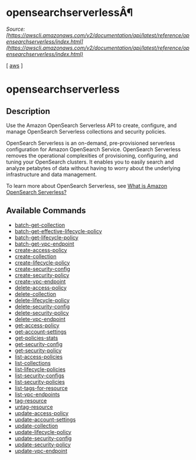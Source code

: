 # opensearchserverlessÂ¶

*Source: [https://awscli.amazonaws.com/v2/documentation/api/latest/reference/opensearchserverless/index.html](https://awscli.amazonaws.com/v2/documentation/api/latest/reference/opensearchserverless/index.html)*

[ [aws](https://awscli.amazonaws.com/v2/documentation/api/latest/reference/index.html#cli-aws) ]

# opensearchserverless

## Description

Use the Amazon OpenSearch Serverless API to create, configure, and manage OpenSearch Serverless collections and security policies.

OpenSearch Serverless is an on-demand, pre-provisioned serverless configuration for Amazon OpenSearch Service. OpenSearch Serverless removes the operational complexities of provisioning, configuring, and tuning your OpenSearch clusters. It enables you to easily search and analyze petabytes of data without having to worry about the underlying infrastructure and data management.

To learn more about OpenSearch Serverless, see [What is Amazon OpenSearch Serverless?](https://docs.aws.amazon.com/opensearch-service/latest/developerguide/serverless-overview.html)

## Available Commands

- [batch-get-collection](https://awscli.amazonaws.com/v2/documentation/api/latest/reference/opensearchserverless/batch-get-collection.html)
- [batch-get-effective-lifecycle-policy](https://awscli.amazonaws.com/v2/documentation/api/latest/reference/opensearchserverless/batch-get-effective-lifecycle-policy.html)
- [batch-get-lifecycle-policy](https://awscli.amazonaws.com/v2/documentation/api/latest/reference/opensearchserverless/batch-get-lifecycle-policy.html)
- [batch-get-vpc-endpoint](https://awscli.amazonaws.com/v2/documentation/api/latest/reference/opensearchserverless/batch-get-vpc-endpoint.html)
- [create-access-policy](https://awscli.amazonaws.com/v2/documentation/api/latest/reference/opensearchserverless/create-access-policy.html)
- [create-collection](https://awscli.amazonaws.com/v2/documentation/api/latest/reference/opensearchserverless/create-collection.html)
- [create-lifecycle-policy](https://awscli.amazonaws.com/v2/documentation/api/latest/reference/opensearchserverless/create-lifecycle-policy.html)
- [create-security-config](https://awscli.amazonaws.com/v2/documentation/api/latest/reference/opensearchserverless/create-security-config.html)
- [create-security-policy](https://awscli.amazonaws.com/v2/documentation/api/latest/reference/opensearchserverless/create-security-policy.html)
- [create-vpc-endpoint](https://awscli.amazonaws.com/v2/documentation/api/latest/reference/opensearchserverless/create-vpc-endpoint.html)
- [delete-access-policy](https://awscli.amazonaws.com/v2/documentation/api/latest/reference/opensearchserverless/delete-access-policy.html)
- [delete-collection](https://awscli.amazonaws.com/v2/documentation/api/latest/reference/opensearchserverless/delete-collection.html)
- [delete-lifecycle-policy](https://awscli.amazonaws.com/v2/documentation/api/latest/reference/opensearchserverless/delete-lifecycle-policy.html)
- [delete-security-config](https://awscli.amazonaws.com/v2/documentation/api/latest/reference/opensearchserverless/delete-security-config.html)
- [delete-security-policy](https://awscli.amazonaws.com/v2/documentation/api/latest/reference/opensearchserverless/delete-security-policy.html)
- [delete-vpc-endpoint](https://awscli.amazonaws.com/v2/documentation/api/latest/reference/opensearchserverless/delete-vpc-endpoint.html)
- [get-access-policy](https://awscli.amazonaws.com/v2/documentation/api/latest/reference/opensearchserverless/get-access-policy.html)
- [get-account-settings](https://awscli.amazonaws.com/v2/documentation/api/latest/reference/opensearchserverless/get-account-settings.html)
- [get-policies-stats](https://awscli.amazonaws.com/v2/documentation/api/latest/reference/opensearchserverless/get-policies-stats.html)
- [get-security-config](https://awscli.amazonaws.com/v2/documentation/api/latest/reference/opensearchserverless/get-security-config.html)
- [get-security-policy](https://awscli.amazonaws.com/v2/documentation/api/latest/reference/opensearchserverless/get-security-policy.html)
- [list-access-policies](https://awscli.amazonaws.com/v2/documentation/api/latest/reference/opensearchserverless/list-access-policies.html)
- [list-collections](https://awscli.amazonaws.com/v2/documentation/api/latest/reference/opensearchserverless/list-collections.html)
- [list-lifecycle-policies](https://awscli.amazonaws.com/v2/documentation/api/latest/reference/opensearchserverless/list-lifecycle-policies.html)
- [list-security-configs](https://awscli.amazonaws.com/v2/documentation/api/latest/reference/opensearchserverless/list-security-configs.html)
- [list-security-policies](https://awscli.amazonaws.com/v2/documentation/api/latest/reference/opensearchserverless/list-security-policies.html)
- [list-tags-for-resource](https://awscli.amazonaws.com/v2/documentation/api/latest/reference/opensearchserverless/list-tags-for-resource.html)
- [list-vpc-endpoints](https://awscli.amazonaws.com/v2/documentation/api/latest/reference/opensearchserverless/list-vpc-endpoints.html)
- [tag-resource](https://awscli.amazonaws.com/v2/documentation/api/latest/reference/opensearchserverless/tag-resource.html)
- [untag-resource](https://awscli.amazonaws.com/v2/documentation/api/latest/reference/opensearchserverless/untag-resource.html)
- [update-access-policy](https://awscli.amazonaws.com/v2/documentation/api/latest/reference/opensearchserverless/update-access-policy.html)
- [update-account-settings](https://awscli.amazonaws.com/v2/documentation/api/latest/reference/opensearchserverless/update-account-settings.html)
- [update-collection](https://awscli.amazonaws.com/v2/documentation/api/latest/reference/opensearchserverless/update-collection.html)
- [update-lifecycle-policy](https://awscli.amazonaws.com/v2/documentation/api/latest/reference/opensearchserverless/update-lifecycle-policy.html)
- [update-security-config](https://awscli.amazonaws.com/v2/documentation/api/latest/reference/opensearchserverless/update-security-config.html)
- [update-security-policy](https://awscli.amazonaws.com/v2/documentation/api/latest/reference/opensearchserverless/update-security-policy.html)
- [update-vpc-endpoint](https://awscli.amazonaws.com/v2/documentation/api/latest/reference/opensearchserverless/update-vpc-endpoint.html)